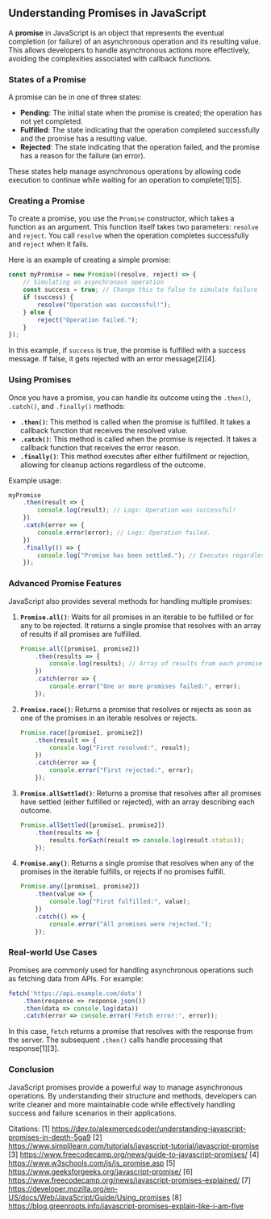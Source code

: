 ## Understanding Promises in JavaScript

A **promise** in JavaScript is an object that represents the eventual completion (or failure) of an asynchronous operation and its resulting value. This allows developers to handle asynchronous actions more effectively, avoiding the complexities associated with callback functions.

### States of a Promise

A promise can be in one of three states:

- **Pending**: The initial state when the promise is created; the operation has not yet completed.
- **Fulfilled**: The state indicating that the operation completed successfully and the promise has a resulting value.
- **Rejected**: The state indicating that the operation failed, and the promise has a reason for the failure (an error).

These states help manage asynchronous operations by allowing code execution to continue while waiting for an operation to complete[1][5].

### Creating a Promise

To create a promise, you use the `Promise` constructor, which takes a function as an argument. This function itself takes two parameters: `resolve` and `reject`. You call `resolve` when the operation completes successfully and `reject` when it fails.

Here is an example of creating a simple promise:

```javascript
const myPromise = new Promise((resolve, reject) => {
    // Simulating an asynchronous operation
    const success = true; // Change this to false to simulate failure
    if (success) {
        resolve("Operation was successful!");
    } else {
        reject("Operation failed.");
    }
});
```

In this example, if `success` is true, the promise is fulfilled with a success message. If false, it gets rejected with an error message[2][4].

### Using Promises

Once you have a promise, you can handle its outcome using the `.then()`, `.catch()`, and `.finally()` methods:

- **`.then()`**: This method is called when the promise is fulfilled. It takes a callback function that receives the resolved value.
- **`.catch()`**: This method is called when the promise is rejected. It takes a callback function that receives the error reason.
- **`.finally()`**: This method executes after either fulfillment or rejection, allowing for cleanup actions regardless of the outcome.

Example usage:

```javascript
myPromise
    .then(result => {
        console.log(result); // Logs: Operation was successful!
    })
    .catch(error => {
        console.error(error); // Logs: Operation failed.
    })
    .finally(() => {
        console.log("Promise has been settled."); // Executes regardless of outcome
    });
```

### Advanced Promise Features

JavaScript also provides several methods for handling multiple promises:

1. **`Promise.all()`**: Waits for all promises in an iterable to be fulfilled or for any to be rejected. It returns a single promise that resolves with an array of results if all promises are fulfilled.

   ```javascript
   Promise.all([promise1, promise2])
       .then(results => {
           console.log(results); // Array of results from each promise
       })
       .catch(error => {
           console.error("One or more promises failed:", error);
       });
   ```

2. **`Promise.race()`**: Returns a promise that resolves or rejects as soon as one of the promises in an iterable resolves or rejects.

   ```javascript
   Promise.race([promise1, promise2])
       .then(result => {
           console.log("First resolved:", result);
       })
       .catch(error => {
           console.error("First rejected:", error);
       });
   ```

3. **`Promise.allSettled()`**: Returns a promise that resolves after all promises have settled (either fulfilled or rejected), with an array describing each outcome.

   ```javascript
   Promise.allSettled([promise1, promise2])
       .then(results => {
           results.forEach(result => console.log(result.status));
       });
   ```

4. **`Promise.any()`**: Returns a single promise that resolves when any of the promises in the iterable fulfills, or rejects if no promises fulfill.

   ```javascript
   Promise.any([promise1, promise2])
       .then(value => {
           console.log("First fulfilled:", value);
       })
       .catch(() => {
           console.error("All promises were rejected.");
       });
   ```

### Real-world Use Cases

Promises are commonly used for handling asynchronous operations such as fetching data from APIs. For example:

```javascript
fetch('https://api.example.com/data')
    .then(response => response.json())
    .then(data => console.log(data))
    .catch(error => console.error('Fetch error:', error));
```

In this case, `fetch` returns a promise that resolves with the response from the server. The subsequent `.then()` calls handle processing that response[1][3].

### Conclusion

JavaScript promises provide a powerful way to manage asynchronous operations. By understanding their structure and methods, developers can write cleaner and more maintainable code while effectively handling success and failure scenarios in their applications.

Citations:
[1] https://dev.to/alexmercedcoder/understanding-javascript-promises-in-depth-5ga9
[2] https://www.simplilearn.com/tutorials/javascript-tutorial/javascript-promise
[3] https://www.freecodecamp.org/news/guide-to-javascript-promises/
[4] https://www.w3schools.com/js/js_promise.asp
[5] https://www.geeksforgeeks.org/javascript-promise/
[6] https://www.freecodecamp.org/news/javascript-promises-explained/
[7] https://developer.mozilla.org/en-US/docs/Web/JavaScript/Guide/Using_promises
[8] https://blog.greenroots.info/javascript-promises-explain-like-i-am-five
